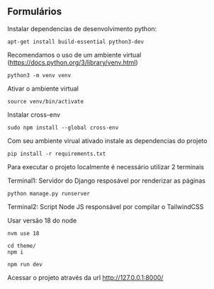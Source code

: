 Formulários
------------

Instalar dependencias de desenvolvimento python:

```
apt-get install build-essential python3-dev
```

Recomendamos o uso de um ambiente virtual (https://docs.python.org/3/library/venv.html)

```
python3 -m venv venv
```

Ativar o ambiente virtual

```
source venv/bin/activate
```

Instalar cross-env

```
sudo npm install --global cross-env
```

Com seu ambiente virual ativado instale as dependencias do projeto

```
pip install -r requirements.txt
```

Para executar o projeto localmente é necessário utilizar 2 terminais

Terminal1: Servidor do Django resposável por renderizar as páginas

```
python manage.py runserver
```

Terminal2: Script Node JS responsável por compilar o TailwindCSS

Usar versão 18 do node

```
nvm use 18
```

```
cd theme/
npm i

```

```
npm run dev
```

Acessar o projeto através da url http://127.0.0.1:8000/
